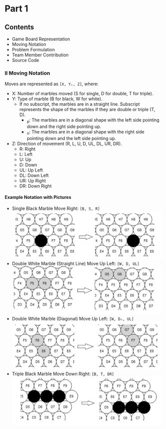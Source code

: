# Part 1

## Contents

- Game Board Representation
- Moving Notation
- Problem Formulation
- Team Member Contribution
- Source Code

### II Moving Notation

Moves are represented as `[X, Yₛ, Z]`, where:

- X: Number of marbles moved (S for single, D for double, T for triple).
- Y: Type of marble (B for black, W for white).
    - If no subscript, the marbles are in a straight line. Subscript represents the shape of the marbles if they are
      double or triple (T, D).
        - <sub>p</sub>: The marbles are in a diagonal shape with the left side pointing down and the right side pointing
          up.
        - <sub>n</sub>: The marbles are in a diagonal shape with the right side pointing down and the left side pointing
          up.
- Z: Direction of movement (R, L, U, D, UL, DL, UR, DR).
    - R: Right
    - L: Left
    - U: Up
    - D: Down
    - UL: Up Left
    - DL: Down Left
    - UR: Up Right
    - DR: Down Right

#### Example Notation with Pictures

- Single Black Marble Move Right: `[B, S, R]`
  ![img_6.png](pictures/img_6.png)
- Double White Marble (Straight Line) Move Up Left: `[W, D, UL]`
  ![img_7.png](pictures/img_7.png)
- Double White Marble (Diagonal) Move Up Left: `[W, Dₙ, UL]`
  ![img_8.png](pictures/img_8.png)
- Triple Black Marble Move Down Right: `[B, T, DR]`
  ![img_9.png](pictures/img_9.png)
